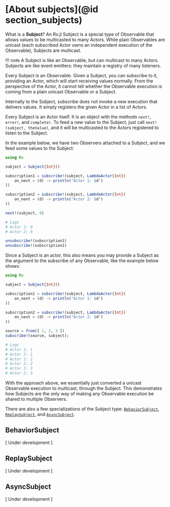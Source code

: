 # [About subjects](@id section_subjects)

What is a __Subject__? An Rx.jl Subject is a special type of Observable that allows values to be multicasted to many Actors. While plain Observables are unicast (each subscribed Actor owns an independent execution of the Observable), Subjects are multicast.

!!! note
    A Subject is like an Observable, but can multicast to many Actors. Subjects are like event emitters: they maintain a registry of many listeners.

Every Subject is an Observable. Given a Subject, you can subscribe to it, providing an Actor, which will start receiving values normally. From the perspective of the Actor, it cannot tell whether the Observable execution is coming from a plain unicast Observable or a Subject.

Internally to the Subject, subscribe does not invoke a new execution that delivers values. It simply registers the given Actor in a list of Actors.

Every Subject is an Actor itself. It is an object with the methods `next!`, `error!`, and `complete!`. To feed a new value to the Subject, just call `next!(subject, theValue)`, and it will be multicasted to the Actors registered to listen to the Subject.

In the example below, we have two Observers attached to a Subject, and we feed some values to the Subject:

```julia
using Rx

subject = Subject{Int}()

subscription1 = subscribe!(subject, LambdaActor{Int}(
    on_next = (d) -> println("Actor 1: $d")
))

subscription2 = subscribe!(subject, LambdaActor{Int}(
    on_next = (d) -> println("Actor 2: $d")
))

next!(subject, 0)

# Logs
# Actor 1: 0
# Actor 2: 0

unsubscribe!(subscription1)
unsubscribe!(subscription2)

```

Since a Subject is an actor, this also means you may provide a Subject as the argument to the subscribe of any Observable, like the example below shows:

```julia
using Rx

subject = Subject{Int}()

subscription1 = subscribe!(subject, LambdaActor{Int}(
    on_next = (d) -> println("Actor 1: $d")
))

subscription2 = subscribe!(subject, LambdaActor{Int}(
    on_next = (d) -> println("Actor 2: $d")
))

source = from([ 1, 2, 3 ])
subscribe!(source, subject);

# Logs
# Actor 1: 1
# Actor 2: 1
# Actor 1: 2
# Actor 2: 2
# Actor 1: 3
# Actor 2: 3
```

With the approach above, we essentially just converted a unicast Observable execution to multicast, through the Subject. This demonstrates how Subjects are the only way of making any Observable execution be shared to multiple Observers.

There are also a few specializations of the Subject type: [`BehaviorSubject`](@ref), [`ReplaySubject`](@ref), and [`AsyncSubject`](@ref).

## BehaviorSubject

[ Under development ]

## ReplaySubject

[ Under development ]

## AsyncSubject

[ Under development ]
